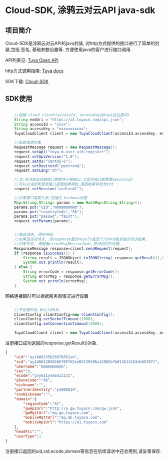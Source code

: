 # Cloud-SDK, 涂鸦云对云API java-sdk


## 项目简介
Cloud-SDK是涂鸦云对云API的java封装, 对http方式提供的接口进行了简单的封装,包括
签名, 基础参数设置等. 方便使用java的客户进行接口调用.

API列表见: [Tuya Open API](http://api.tuya.com/)

http方式调用指南: [Tuya docs](http://docs.tuya.com/develop/cloudapi/api/)

SDK下载: [Cloud-SDK](https://github.com/TuyaInc/TuyaDemo/releases/download/1.0-SNAPSHOT/cloud-sdk-1.0-SNAPSHOT.jar)

## SDK使用

```java

    //创建 cloud client(accessId, accessKey由tuya这边提供)
    String endUri = "https://a1.tuyacn.com/api.json";
    String accessId = "xxxx";
    String accessKey = "xxxxxxxxxxx";
    TuyaCloudClient client = new TuyaCloudClient(accessId,accessKey, endUri);

    //新建请求对象
    RequestMessage request = new RequestMessage();
    request.setApi("tuya.m.user.uid.register");
    request.setApiVersion("1.0");
    request.setOs("centOS-6");
    request.setDeviceid("ppstrong");
    request.setLang("zh");

    //注:除注册及获取统计数据等少量接口,大部份接口都需要sessionId
    //可以从注册和登录接口返回结果得到,返回结果字段为sid
    request.setSession("asdfasdf");

    //如果接口需要入参,则通过 hashmap设置
    Map<String,String> params = new HashMap<String,String>();
    params.put("uid","mmmmmmmmmm");
    params.put("countryCode","86");
    params.put("passwd","faint");
    request.setParams(params);


    //发送请求, 得到响应
    //如果是成功请求, 则response里的result会是个JSON对象封装的请求结果.
    //如果失败, 请查看errorMsg和errorCode,进行相应的处理.
    ResponseMessage response=client.sendRequest(request);
    if (response.isSuccess()) {
        String result = JSONObject.toJSONString( response.getResult(),true);
        System.out.println(result);
    } else {
        String errorCode = response.getErrorCode();
        String errorMsg = response.getErrorMsg();
        System.out.println(errorMsg);
    }


```

网络连接超时可以根据服务器情况进行设置

```java

    //不设置的话,默认为50秒. 
    ClientConfig clientConfig=new ClientConfig();
    clientConfig.setSocketTimeout(2000);
    clientConfig.setConnectionTimeout(2000);

    TuyaCloudClient client = new TuyaCloudClient(accessId,accessKey, endUri, clientConfig);

```



注册接口成功返回的response.getResult()对象.
```json
{
	"uid":"ay1466135026676FK2vo",
	"sid":"ay14661305026676FfK2voB3f29196a14982b7b013b13163db55767f",
	"username":"mmmmmmmmmm",
	"sex":0,
	"ecode":"y5y611y4a6a11131",
	"phoneCode":"86",
	"nickname":"",
	"partnerIdentity":"p1000019",
	"snsNickname":"",
	"domain":{
		"regionCode":"AY",
		"gwApiUrl":"http://a.gw.tuyacn.com/gw.json",
		"gwMqttUrl":"mq.gw.tuyacn.com",
		"mobileMqttUrl":"mq.mb.tuyacn.com",
		"mobileApiUrl":"https://a1.tuyacn.com"
	},
	"headPic":"",
	"userType":1
}
```

注册接口返回的uid,sid,ecode,domain等信息在后续请求中还会用到,请妥善保存.

